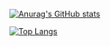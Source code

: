[![Anurag's GitHub stats](https://github-readme-stats.vercel.app/api?username=rudgjs8080&theme=dark)](https://github.com/anuraghazra/github-readme-stats)

[![Top Langs](https://github-readme-stats.vercel.app/api/top-langs/?username=rudgjs8080&theme=dark)](https://github.com/anuraghazra/github-readme-stats)

